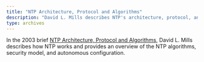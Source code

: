 ```yaml
---
title: "NTP Architecture, Protocol and Algorithms"
description: "David L. Mills describes NTP's architecture, protocol, and algorithms."
type: archives
---
```


In the 2003 brief [NTP Architecture, Protocol and Algorithms](/reflib/brief/maeda/maeda.pdf), David L. Mills describes how NTP works and provides an overview of the NTP algorithms, security model, and autonomous configuration.

<br>